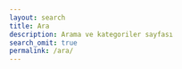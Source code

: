 ```yaml
---
layout: search
title: Ara
description: Arama ve kategoriler sayfası
search_omit: true
permalink: /ara/
---
```


